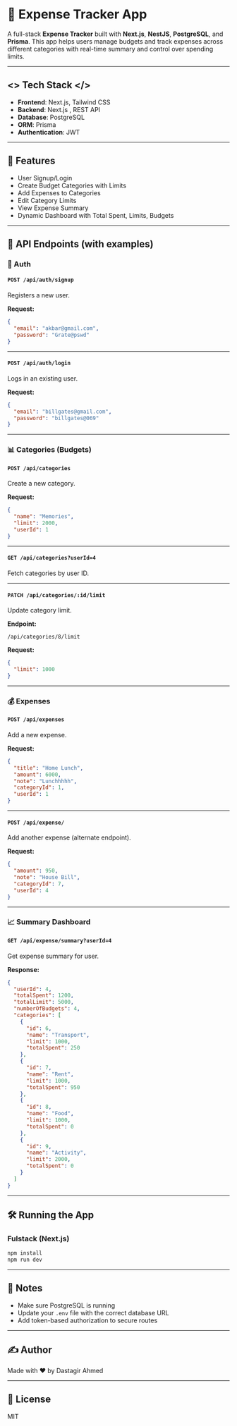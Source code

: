 # 💸 Expense Tracker App

A full-stack **Expense Tracker** built with **Next.js**, **NestJS**, **PostgreSQL**, and **Prisma**. This app helps users manage budgets and track expenses across different categories with real-time summary and control over spending limits.

---

## <> Tech Stack </>

- **Frontend**: Next.js, Tailwind CSS
- **Backend**: Next.js , REST API
- **Database**: PostgreSQL
- **ORM**: Prisma
- **Authentication**: JWT

---

## 📂 Features

- User Signup/Login
- Create Budget Categories with Limits
- Add Expenses to Categories
- Edit Category Limits
- View Expense Summary
- Dynamic Dashboard with Total Spent, Limits, Budgets

---

## 🔑 API Endpoints (with examples)

### 🔐 Auth

#### `POST /api/auth/signup`
Registers a new user.

**Request:**
```json
{
  "email": "akbar@gmail.com",
  "password": "Grate@pswd"
}
```

---

#### `POST /api/auth/login`
Logs in an existing user.

**Request:**
```json
{
  "email": "billgates@gmail.com",
  "password": "billgates@069"
}
```

---

### 📊 Categories (Budgets)

#### `POST /api/categories`
Create a new category.

**Request:**
```json
{
  "name": "Memories",
  "limit": 2000,
  "userId": 1
}
```

---

#### `GET /api/categories?userId=4`
Fetch categories by user ID.

---

#### `PATCH /api/categories/:id/limit`
Update category limit.

**Endpoint:**
```
/api/categories/8/limit
```

**Request:**
```json
{
  "limit": 1000
}
```

---

### 💰 Expenses

#### `POST /api/expenses`
Add a new expense.

**Request:**
```json
{
  "title": "Home Lunch",
  "amount": 6000,
  "note": "Lunchhhhh",
  "categoryId": 1,
  "userId": 1
}
```

---

#### `POST /api/expense/`
Add another expense (alternate endpoint).

**Request:**
```json
{
  "amount": 950,
  "note": "House Bill",
  "categoryId": 7,
  "userId": 4
}
```

---

### 📈 Summary Dashboard

#### `GET /api/expense/summary?userId=4`
Get expense summary for user.

**Response:**
```json
{
  "userId": 4,
  "totalSpent": 1200,
  "totalLimit": 5000,
  "numberOfBudgets": 4,
  "categories": [
    {
      "id": 6,
      "name": "Transport",
      "limit": 1000,
      "totalSpent": 250
    },
    {
      "id": 7,
      "name": "Rent",
      "limit": 1000,
      "totalSpent": 950
    },
    {
      "id": 8,
      "name": "Food",
      "limit": 1000,
      "totalSpent": 0
    },
    {
      "id": 9,
      "name": "Activity",
      "limit": 2000,
      "totalSpent": 0
    }
  ]
}
```

---

## 🛠️ Running the App



### Fulstack (Next.js)
```bash
npm install
npm run dev
```

---

## 📌 Notes

- Make sure PostgreSQL is running
- Update your `.env` file with the correct database URL
- Add token-based authorization to secure routes

---

## ✍️ Author

Made with ❤️ by Dastagir Ahmed

---

## 📝 License

MIT
